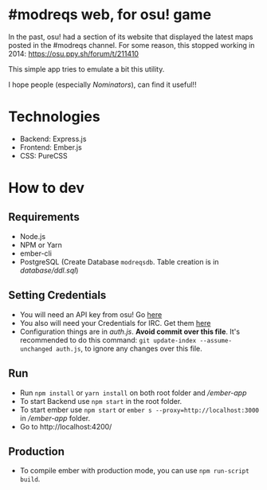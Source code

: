 # #modreqs web, for osu! game

In the past, osu! had a section of its website that displayed the latest maps posted in the #modreqs channel.
For some reason, this stopped working in 2014: https://osu.ppy.sh/forum/t/211410

This simple app tries to emulate a bit this utility.

I hope people (especially _Nominators_), can find it useful!!

# Technologies
- Backend: Express.js
- Frontend: Ember.js
- CSS: PureCSS

# How to dev
## Requirements
- Node.js
- NPM or Yarn
- ember-cli
- PostgreSQL (Create Database `modreqsdb`. Table creation is in _database/ddl.sql_)

## Setting Credentials
- You will need an API key from osu! Go [here](https://osu.ppy.sh/p/api)
- You also will need your Credentials for IRC. Get them [here](https://osu.ppy.sh/p/irc)
- Configuration things are in _auth.js_. **Avoid commit over this file**. It's recommended to
  do this command: `git update-index --assume-unchanged auth.js`, to ignore any changes over this file.

## Run
- Run `npm install` or `yarn install` on both root folder and _/ember-app_
- To start Backend use `npm start` in the root folder.
- To start ember use `npm start` or `ember s --proxy=http://localhost:3000` in _/ember-app_ folder.
- Go to http://localhost:4200/

## Production
- To compile ember with production mode, you can use `npm run-script build`.
